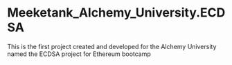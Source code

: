 # Meeketank_Alchemy_University.ECDSA
This is the first project created and developed for the Alchemy University named the ECDSA project for Ethereum bootcamp
